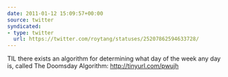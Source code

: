 ```yaml
---
date: 2011-01-12 15:09:57+00:00
source: twitter
syndicated:
- type: twitter
  url: https://twitter.com/roytang/statuses/25207862594633728/
---
```


TIL there exists an algorithm for determining what day of the week any day is, called The Doomsday Algorithm: http://tinyurl.com/pwujh
